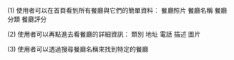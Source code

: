 (1) 使用者可以在首頁看到所有餐廳與它們的簡單資料：
餐廳照片
餐廳名稱
餐廳分類
餐廳評分

(2) 使用者可以再點進去看餐廳的詳細資訊：
類別
地址
電話
描述
圖片

(3) 使用者可以透過搜尋餐廳名稱來找到特定的餐廳
